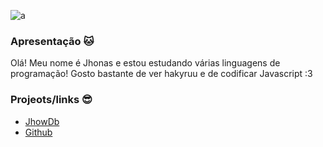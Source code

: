    ![a](https://th.bing.com/th/id/OIP.xgpgUjMdh7dnl91F8zowtgHaEK?w=333&h=187&c=7&r=0&o=5&pid=1.7)

### Apresentação 🐱
Olá! Meu nome é Jhonas e estou estudando várias linguagens de programação! Gosto bastante de ver hakyruu e de codificar Javascript :3


### Projeots/links 😎
 - [JhowDb](https://www.npmjs.com/package/jhowdb)
 - [Github](https://github.com/jhonaswitow)

